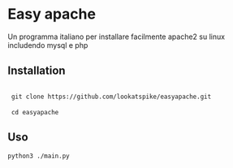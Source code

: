 <h1>Easy apache</h1>
<p>Un programma italiano per installare facilmente apache2 su linux includendo mysql e php</p>
<h2>Installation</h2>
<code>
 git clone https://github.com/lookatspike/easyapache.git <br></code><br>
<code> cd easyapache </code><br>
<h2>Uso</h2>
<code>python3 ./main.py</code><br>


